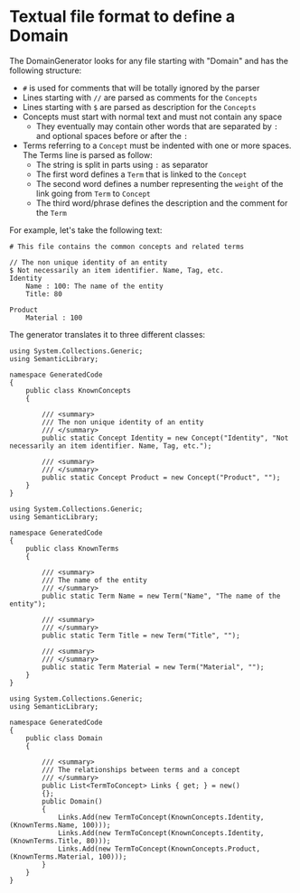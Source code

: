 ﻿# Textual file format to define a Domain

The DomainGenerator looks for any file starting with "Domain" and has the following structure:


* `#` is used for comments that will be totally ignored by the parser
* Lines starting with `//` are parsed as comments for the `Concepts`
* Lines starting with `$` are parsed as description for the `Concepts`
* Concepts must start with normal text and must not contain any space
  * They eventually may contain other words that are separated by `:` and optional spaces before or after the `:`
* Terms referring to a `Concept` must be indented with one or more spaces. The Terms line is parsed as follow:
  * The string is split in parts using `:` as separator
  * The first word defines a `Term` that is linked to the `Concept`
  * The second word defines a number representing the `weight` of the link going from `Term` to `Concept` 
  * The third word/phrase defines the description and the comment for the `Term`


For example, let's take the following text:
```
# This file contains the common concepts and related terms

// The non unique identity of an entity
$ Not necessarily an item identifier. Name, Tag, etc.
Identity
    Name : 100: The name of the entity
    Title: 80

Product
    Material : 100
```

The generator translates it to three different classes:

```
using System.Collections.Generic;
using SemanticLibrary;

namespace GeneratedCode
{
    public class KnownConcepts
    {
        
        /// <summary>
        /// The non unique identity of an entity
        /// </summary>
        public static Concept Identity = new Concept("Identity", "Not necessarily an item identifier. Name, Tag, etc.");
        
        /// <summary>
        /// </summary>
        public static Concept Product = new Concept("Product", "");
    }
}
```

```
using System.Collections.Generic;
using SemanticLibrary;

namespace GeneratedCode
{
    public class KnownTerms
    {
        
        /// <summary>
        /// The name of the entity
        /// </summary>
        public static Term Name = new Term("Name", "The name of the entity");
        
        /// <summary>
        /// </summary>
        public static Term Title = new Term("Title", "");
        
        /// <summary>
        /// </summary>
        public static Term Material = new Term("Material", "");
    }
}
```


```
using System.Collections.Generic;
using SemanticLibrary;

namespace GeneratedCode
{
    public class Domain
    {
        
        /// <summary>
        /// The relationships between terms and a concept
        /// </summary>
        public List<TermToConcept> Links { get; } = new()
        {};
        public Domain()
        {
            Links.Add(new TermToConcept(KnownConcepts.Identity, (KnownTerms.Name, 100)));
            Links.Add(new TermToConcept(KnownConcepts.Identity, (KnownTerms.Title, 80)));
            Links.Add(new TermToConcept(KnownConcepts.Product, (KnownTerms.Material, 100)));
        }
    }
}
```

